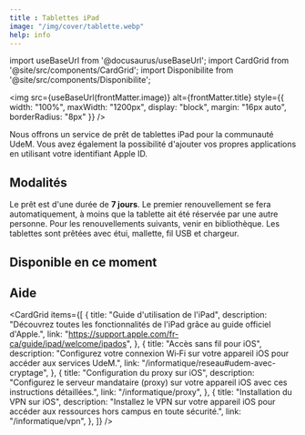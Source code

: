 ```yaml
---
title : Tablettes iPad
image: "/img/cover/tablette.webp"
help: info
---
```


import useBaseUrl from '@docusaurus/useBaseUrl';
import CardGrid from '@site/src/components/CardGrid';
import Disponibilite from '@site/src/components/Disponibilite';


<img 
  src={useBaseUrl(frontMatter.image)} 
  alt={frontMatter.title} 
  style={{
    width: "100%",
    maxWidth: "1200px",
    display: "block",
    margin: "16px auto",
    borderRadius: "8px"
  }} 
/>

Nous offrons un service de prêt de tablettes iPad pour la communauté UdeM. Vous avez également la possibilité d'ajouter vos propres applications en utilisant votre identifiant Apple ID.

## Modalités

Le prêt est d'une durée de **7 jours**. Le premier renouvellement se fera automatiquement, à moins que la tablette ait été réservée par une autre personne. Pour les renouvellements suivants, venir en bibliothèque. Les tablettes sont prêtées avec étui, mallette, fil USB et chargeur.

## Disponible en ce moment

<div
  style={{
    display: "grid",
    gridTemplateColumns: "repeat(auto-fit, minmax(220px, 1fr))",
    gap: "1rem",
    marginTop: "1.5rem"
  }}
>
  <Disponibilite label="Campus Laval" oclc="1245965028" />
  <Disponibilite label="Droit" oclc="1245964868" />
  <Disponibilite label="Hubert-Reeves" oclc="1135290920" />
  <Disponibilite label="Lettres et sciences humaines" oclc="1135189358" />
  <Disponibilite label="Marguerite-d'Youville" oclc="1135265589" />
  <Disponibilite label="Mathématiques et informatique" oclc="1245966991" />
  <Disponibilite label="Santé" oclc="1240172331" />
  <Disponibilite label="Thérèse-Gouin-Décarie" oclc="1245965122" />
</div>



## Aide

<CardGrid
  items={[
    {
      title: "Guide d'utilisation de l'iPad",
      description:
        "Découvrez toutes les fonctionnalités de l'iPad grâce au guide officiel d'Apple.",
      link: "https://support.apple.com/fr-ca/guide/ipad/welcome/ipados",
    },
    {
      title: "Accès sans fil pour iOS",
      description:
        "Configurez votre connexion Wi‑Fi sur votre appareil iOS pour accéder aux services UdeM.",
      link: "/informatique/reseau#udem-avec-cryptage",
    },
    {
      title: "Configuration du proxy sur iOS",
      description:
        "Configurez le serveur mandataire (proxy) sur votre appareil iOS avec ces instructions détaillées.",
      link: "/informatique/proxy",
    },
    {
      title: "Installation du VPN sur iOS",
      description:
        "Installez le VPN sur votre appareil iOS pour accéder aux ressources hors campus en toute sécurité.",
      link: "/informatique/vpn",
    },
  ]}
/>